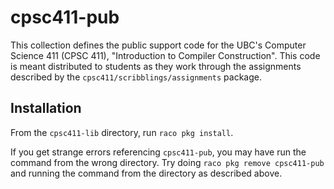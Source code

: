 cpsc411-pub
=======
This collection defines the public support code for the UBC's Computer Science
411 (CPSC 411), "Introduction to Compiler Construction".
This code is meant distributed to students as they work through the assignments
described by the `cpsc411/scribblings/assignments` package.

## Installation
From the `cpsc411-lib` directory, run `raco pkg install`.

If you get strange errors referencing `cpsc411-pub`, you may have run the
command from the wrong directory.
Try doing `raco pkg remove cpsc411-pub` and running the command from the
directory as described above.
